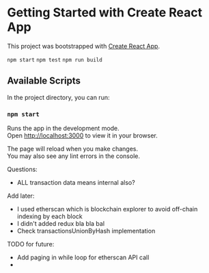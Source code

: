 # Getting Started with Create React App

This project was bootstrapped with [Create React App](https://github.com/facebook/create-react-app).

`npm start`
`npm test`
`npm run build`

## Available Scripts

In the project directory, you can run:

### `npm start`

Runs the app in the development mode.\
Open [http://localhost:3000](http://localhost:3000) to view it in your browser.

The page will reload when you make changes.\
You may also see any lint errors in the console.

Questions:
- ALL transaction data means internal also?

Add later:
- I used etherscan which is blockchain explorer to avoid off-chain indexing by each block
- I didn't added redux bla bla bal
- Check transactionsUnionByHash implementation

TODO for future:
- Add paging in while loop for etherscan API call
- 
